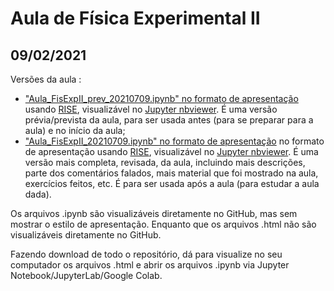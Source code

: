 # Aula de Física Experimental II

## 09/02/2021


Versões da aula :

- ["Aula_FisExpII_prev_20210709.ipynb" no formato de apresentação](https://nbviewer.jupyter.org/format/slides/github/rcolistete/Fisica_Experimental_II_UFES_Alegre/blob/main/Aulas/Aula_20210709/Aula_FisExpII_prev_20210709.ipynb?flush_cache=true#/) usando [RISE](https://rise.readthedocs.io/), visualizável no [Jupyter nbviewer](https://nbviewer.jupyter.org/). É uma versão prévia/prevista da aula, para ser usada antes (para se preparar para a aula) e no início da aula;
- ["Aula_FisExpII_20210709.ipynb" no formato de apresentação](https://nbviewer.jupyter.org/format/slides/github/rcolistete/Fisica_Experimental_II_UFES_Alegre/blob/main/Aulas/Aula_20210709/Aula_FisExpII_20210709.ipynb?flush_cache=true#/)  no formato de apresentação usando [RISE](https://rise.readthedocs.io/), visualizável no [Jupyter nbviewer](https://nbviewer.jupyter.org/). É uma versão mais completa, revisada, da aula, incluindo mais descrições, parte dos comentários falados, mais material que foi mostrado na aula, exercícios feitos, etc. É para ser usada após a aula (para estudar a aula dada).

Os arquivos .ipynb são visualizáveis diretamente no GitHub, mas sem mostrar o estilo de  apresentação. Enquanto que os arquivos .html não são visualizáveis diretamente no GitHub.

Fazendo download de todo o repositório, dá para visualize no seu computador os arquivos .html e abrir os arquivos .ipynb via Jupyter Notebook/JupyterLab/Google Colab.

